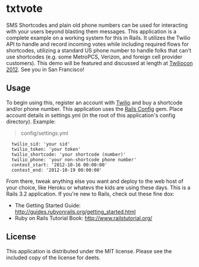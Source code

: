txtvote
=======
SMS Shortcodes and plain old phone numbers can be used for interacting with your users beyond blasting them messages. This application is a complete example on a working system for this in Rails. It utilizes the Twilio API to handle and record incoming votes while including required flows for shortcodes, utilizing a standard US phone number to handle folks that can't use shortcodes (e.g. some MetroPCS, Verizon, and foreign cell provider customers). This demo will be featured and discussed at length at [Twiliocon 2012](http://www.twilio.com/conference). See you in San Francisco!

Usage
-----
To begin using this, register an account with [Twilio](https://www.twilio.com) and buy a shortcode and/or phone number. This application uses the [Rails Config](https://github.com/railsjedi/rails_config) gem. Place account details in settings.yml (in the root of this application's config directory). Example:

> config/settings.yml

      twilio_sid: 'your sid'
      twilio_token: 'your token'
      twilio_shortcode: 'your shortcode (number)' 
      twilio_phone: 'your non-shortcode phone number'
      contest_start: '2012-10-16 00:00:00'
      contest_end: '2012-10-19 00:00:00'

From there, tweak anything else you want and deploy to the web host of your choice, like Heroku or whatevs the kids are using these days. This is a Rails 3.2 application. If you're new to Rails, check out these fine dox:

  * The Getting Started Guide: http://guides.rubyonrails.org/getting_started.html
  * Ruby on Rails Tutorial Book: http://www.railstutorial.org/

License
-------
This application is distributed under the MIT license. Please see the included copy of the license for deets.